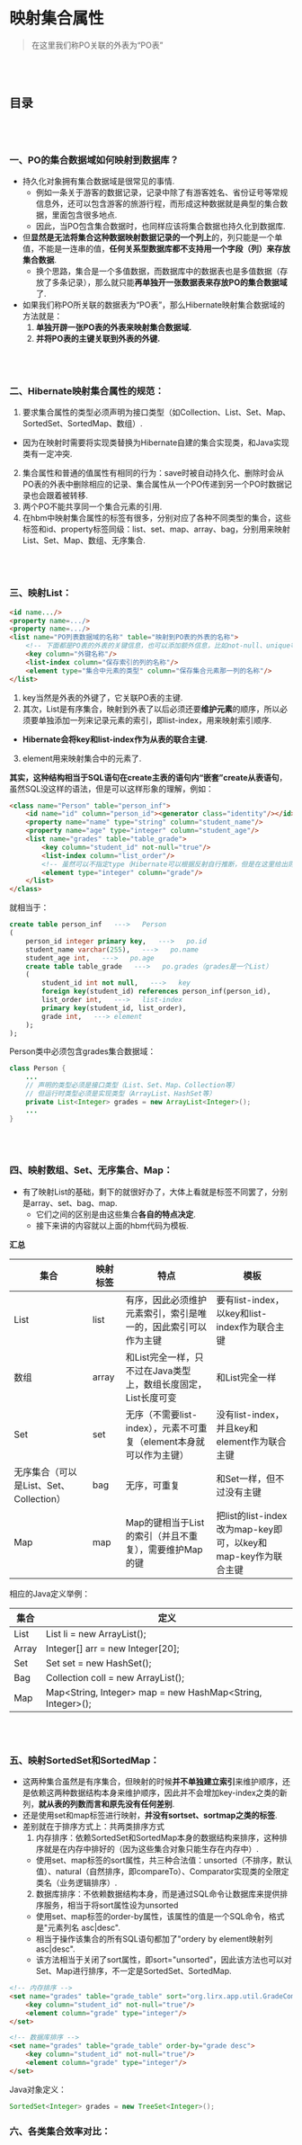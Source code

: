 # 映射集合属性
> 在这里我们称PO关联的外表为“PO表”

<br><br>

## 目录

<br><br>

### 一、PO的集合数据域如何映射到数据库？
- 持久化对象拥有集合数据域是很常见的事情.
  - 例如一条关于游客的数据记录，记录中除了有游客姓名、省份证号等常规信息外，还可以包含游客的旅游行程，而形成这种数据就是典型的集合数据，里面包含很多地点.
  - 因此，当PO包含集合数据时，也同样应该将集合数据也持久化到数据库.
- 但**显然是无法将集合这种数据映射数据记录的一个列上**的，列只能是一个单值，不能是一连串的值，**任何关系型数据库都不支持用一个字段（列）来存放集合数据**.
  - 换个思路，集合是一个多值数据，而数据库中的数据表也是多值数据（存放了多条记录），那么就只能**再单独开一张数据表来存放PO的集合数据域**了.
- 如果我们称PO所关联的数据表为“PO表”，那么Hibernate映射集合数据域的方法就是：
  1. **单独开辟一张PO表的外表来映射集合数据域.**
  2. **并将PO表的主键关联到外表的外键.**

<br><br>

### 二、Hibernate映射集合属性的规范：
1. 要求集合属性的类型必须声明为接口类型（如Collection、List、Set、Map、SortedSet、SortedMap、数组）.
  - 因为在映射时需要将实现类替换为Hibernate自建的集合实现类，和Java实现类有一定冲突.
2. 集合属性和普通的值属性有相同的行为：save时被自动持久化、删除时会从PO表的外表中删除相应的记录、集合属性从一个PO传递到另一个PO时数据记录也会跟着被转移.
3. 两个PO不能共享同一个集合元素的引用.
4. 在hbm中映射集合属性的标签有很多，分别对应了各种不同类型的集合，这些标签和id、property标签同级：list、set、map、array、bag，分别用来映射List、Set、Map、数组、无序集合.

<br><br>

### 三、映射List：
```html
<id name.../>
<property name=.../>
<property name=.../>
<list name="PO列表数据域的名称" table="映射到PO表的外表的名称">
    <!-- 下面都是PO表的外表的关键信息，也可以添加额外信息，比如not-null、unique等约束 -->
    <key column="外键名称"/>
    <list-index column="保存索引的列的名称"/>
    <element type="集合中元素的类型" column="保存集合元素那一列的名称"/>
</list>
```

1. key当然是外表的外键了，它关联PO表的主键.
2. 其次，List是有序集合，映射到外表了以后必须还要**维护元素**的顺序，所以必须要单独添加一列来记录元素的索引，即list-index，用来映射索引顺序.
  - **Hibernate会将key和list-index作为从表的联合主键.**
3. element用来映射集合中的元素了.

**其实，这种结构相当于SQL语句在create主表的语句内“嵌套”create从表语句**，虽然SQL没这样的语法，但是可以这样形象的理解，例如：

```html
<class name="Person" table="person_inf">
    <id name="id" column="person_id"><generator class="identity"/></id>
    <property name="name" type="string" column="student_name"/>
    <property name="age" type="integer" column="student_age"/>
    <list name="grades" table="table_grade">
        <key column="student_id" not-null="true"/>
        <list-index column="list_order"/>
        <!-- 虽然可以不指定type（Hibernate可以根据反射自行推断，但是在这里给出则能省去自行推断的时间 -->
        <element type="integer" column="grade"/>
    </list>
</class>
```

就相当于：

```sql
create table person_inf   --->   Person
(
    person_id integer primary key,   --->   po.id
    student_name varchar(255),   --->   po.name
    student_age int,   --->   po.age
    create table table_grade   --->   po.grades（grades是一个List）
    (
        student_id int not null,   --->   key
        foreign key(student_id) references person_inf(person_id),
        list_order int,   --->   list-index
        primary key(student_id, list_order),
        grade int,   ---> element
    );
);
```

Person类中必须包含grades集合数据域：

```java
class Person {
    ...
    // 声明的类型必须是接口类型（List、Set、Map、Collection等）
    // 但运行时类型必须是实现类型（ArrayList、HashSet等）
    private List<Integer> grades = new ArrayList<Integer>();
    ...
}
```

<br><br>

### 四、映射数组、Set、无序集合、Map：
- 有了映射List的基础，剩下的就很好办了，大体上看就是标签不同罢了，分别是array、set、bag、map.
  - 它们之间的区别是由这些集合**各自的特点决定**.
  - 接下来讲的内容就以上面的hbm代码为模板.

**汇总**

| 集合 | 映射标签 | 特点 | 模板 |
| --- | --- | --- | --- |
| List | list | 有序，因此必须维护元素索引，索引是唯一的，因此索引可以作为主键 | 要有list-index，以key和list-index作为联合主键 |
| 数组 | array | 和List完全一样，只不过在Java类型上，数组长度固定，List长度可变 | 和List完全一样 |
| Set | set | 无序（不需要list-index），元素不可重复（element本身就可以作为主键） | 没有list-index，并且key和element作为联合主键 |
| 无序集合（可以是List、Set、Collection） | bag | 无序，可重复 | 和Set一样，但不过没有主键 |
| Map | map | Map的键相当于List的索引（并且不重复），需要维护Map的键 | 把list的list-index改为map-key即可，以key和map-key作为联合主键 |

相应的Java定义举例：

| 集合 | 定义 |
| --- | --- |
| List | List<int> li = new ArrayList<int>(); |
| Array | Integer[] arr = new Integer[20]; |
| Set | Set<String> set = new HashSet<String>(); |
| Bag | Collection<String> coll = new ArrayList<String>(); |
| Map | Map<String, Integer> map = new HashMap<String, Integer>(); |

<br><br>

### 五、映射SortedSet和SortedMap：
- 这两种集合虽然是有序集合，但映射的时候**并不单独建立索引**来维护顺序，还是依赖这两种数据结构本身来维护顺序，因此并不会增加key-index之类的新列，**就从表的列数而言和原先没有任何差别**.
- 还是使用set和map标签进行映射，**并没有sortset、sortmap之类的标签**.
- 差别就在于排序方式上：共两类排序方式
  1. 内存排序：依赖SortedSet和SortedMap本身的数据结构来排序，这种排序就是在内存中排好的（因为这些集合对象只能生存在内存中）.
    - 使用set、map标签的sort属性，共三种合法值：unsorted（不排序，默认值）、natural（自然排序，即compareTo）、Comparator实现类的全限定类名（业务逻辑排序）.
  2. 数据库排序：不依赖数据结构本身，而是通过SQL命令让数据库来提供排序服务，相当于将sort属性设为unsorted
    - 使用set、map标签的order-by属性，该属性的值是一个SQL命令，格式是"元素列名 asc|desc".
    - 相当于操作该集合的所有SQL语句都加了"ordery by element映射列 asc|desc".
    - 该方法相当于关闭了sort属性，即sort="unsorted"，因此该方法也可以对Set、Map进行排序，不一定是SortedSet、SortedMap.

```html
<!-- 内存排序 -->
<set name="grades" table="grade_table" sort="org.lirx.app.util.GradeComparator">
    <key column="student_id" not-null="true"/>
    <element column="grade" type="integer"/>
</set>

<!-- 数据库排序 -->
<set name="grades" table="grade_table" order-by="grade desc">
    <key column="student_id" not-null="true"/>
    <element column="grade" type="integer"/>
</set>
```

Java对象定义：

```java
SortedSet<Integer> grades = new TreeSet<Integer>();
```

### 六、各类集合效率对比：
